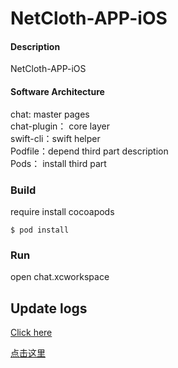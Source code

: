 # NetCloth-APP-iOS

#### Description
NetCloth-APP-iOS

#### Software Architecture
chat: master pages  
chat-plugin： core layer  
swift-cli：swift helper  
Podfile：depend third part description  
Pods：  install third part  

### Build

require install cocoapods

``` 
$ pod install
```


### Run
open chat.xcworkspace 


## Update logs

[Click here](https://netcloth.zendesk.com/hc/en-us/sections/360007699613-App-Update-logs)

[点击这里](https://netcloth.zendesk.com/hc/zh-cn/sections/360007699613-APP%E5%8D%87%E7%BA%A7%E6%97%A5%E5%BF%97)
